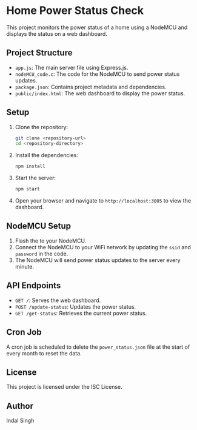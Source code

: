# Home Power Status Check

This project monitors the power status of a home using a NodeMCU and displays the status on a web dashboard.

## Project Structure

- `app.js`: The main server file using Express.js.
- `nodeMCU_code.c`: The code for the NodeMCU to send power status updates.
- `package.json`: Contains project metadata and dependencies.
- `public/index.html`: The web dashboard to display the power status.

## Setup

1. Clone the repository:
    ```sh
    git clone <repository-url>
    cd <repository-directory>
    ```

2. Install the dependencies:
    ```sh
    npm install
    ```

3. Start the server:
    ```sh
    npm start
    ```

4. Open your browser and navigate to `http://localhost:3005` to view the dashboard.

## NodeMCU Setup

1. Flash the  to your NodeMCU.
2. Connect the NodeMCU to your WiFi network by updating the `ssid` and `password` in the code.
3. The NodeMCU will send power status updates to the server every minute.

## API Endpoints

- `GET /`: Serves the web dashboard.
- `POST /update-status`: Updates the power status.
- `GET /get-status`: Retrieves the current power status.

## Cron Job

A cron job is scheduled to delete the `power_status.json` file at the start of every month to reset the data.

## License

This project is licensed under the ISC License.

## Author

Indal Singh